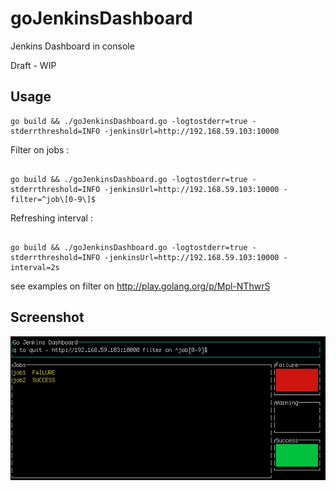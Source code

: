 # goJenkinsDashboard
Jenkins Dashboard in console

Draft - WIP

## Usage
```
go build && ./goJenkinsDashboard.go -logtostderr=true -stderrthreshold=INFO -jenkinsUrl=http://192.168.59.103:10000
```

Filter on jobs : 
```

go build && ./goJenkinsDashboard.go -logtostderr=true -stderrthreshold=INFO -jenkinsUrl=http://192.168.59.103:10000 -filter=^job\[0-9\]$
```

Refreshing interval : 
```

go build && ./goJenkinsDashboard.go -logtostderr=true -stderrthreshold=INFO -jenkinsUrl=http://192.168.59.103:10000 -interval=2s
```

see examples on filter on http://play.golang.org/p/Mpl-NThwrS

## Screenshot
![Go Jenkins Dashboard](goJenkinsDashboard.png)
